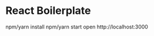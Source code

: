 React Boilerplate
=====================


npm/yarn install
npm/yarn start
open http://localhost:3000
```
